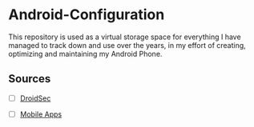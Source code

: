 # Android-Configuration
This repository is used as a virtual storage space for everything I have managed to track down and use over the years, in my effort of creating, optimizing and maintaining my Android Phone.



## Sources

- [ ] [DroidSec](https://gitlab.com/stayfrostyx/opsecretumpraesidium/tree/master/DroidSec)

- [ ] [Mobile Apps](https://enchiridion.red/2019/1/18/mobile-apps/)
